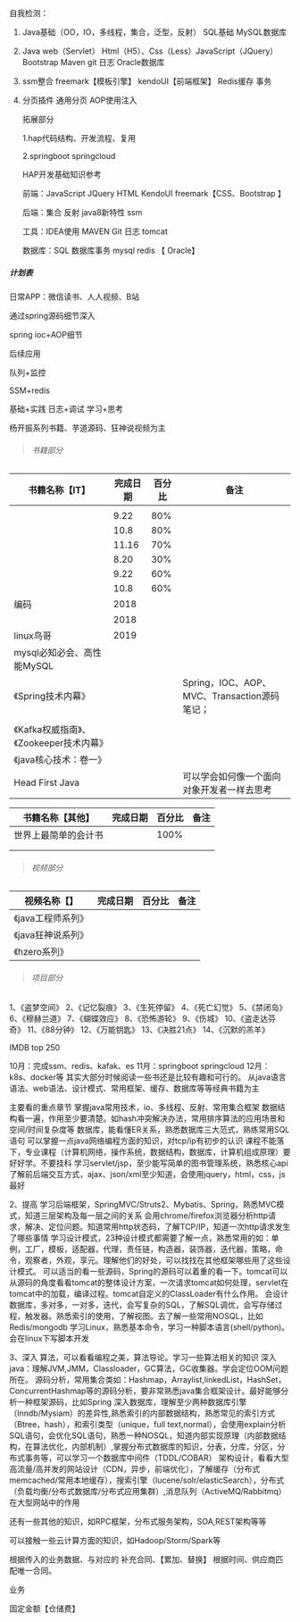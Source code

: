 



自我检测：

1. Java基础（OO，IO，多线程，集合，泛型，反射）  SQL基础   MySQL数据库

2.  Java web（Servlet）   Html（H5）、Css（Less）JavaScript（JQuery） Bootstrap   Maven  git  日志     Oracle数据库

3. ssm整合  freemark【模板引擎】  kendoUI【前端框架】   Redis缓存  事务  

   

4. 分页插件  通用分页  AOP使用注入

   

   拓展部分

   1.hap代码结构、开发流程、复用

   2.springboot  springcloud

   

   HAP开发基础知识参考
   
   前端：JavaScript  JQuery   HTML   KendoUI  freemark【CSS、Bootstrap   】
   
   后端：集合  反射   java8新特性  ssm  
   
   工具：IDEA使用  MAVEN  Git  日志  tomcat
   
   数据库：SQL  数据库事务    mysql   redis   【 Oracle】
   
   
   
   

##### 计划表

日常APP：微信读书、人人视频、B站

通过spring源码细节深入

spring ioc+AOP细节

后续应用

队列+监控

SSM+redis

基础+实践 日志+调试  学习+思考

杨开振系列书籍、芋道源码、狂神说视频为主

> ###### 书籍部分

| 书籍名称【IT】                           | 完成日期 | 百分比 | 备注                                         |
| ---------------------------------------- | -------- | ------ | -------------------------------------------- |
|                                          |          |        |                                              |
|                                          | 9.22     | 80%    |                                              |
|                                          | 10.8     | 80%    |                                              |
|                                          | 11.16    | 70%    |                                              |
|                                          | 8.20     | 30%    |                                              |
|                                          | 9.22     | 60%    |                                              |
|                                          | 10.8     | 60%    |                                              |
| 编码                                     | 2018     |        |                                              |
|                                          | 2018     |        |                                              |
| linux鸟哥                                | 2019     |        |                                              |
| mysql必知必会、高性能MySQL               |          |        |                                              |
| 《Spring技术内幕》                       |          |        | Spring，IOC、AOP、MVC、Transaction源码笔记； |
|                                          |          |        |                                              |
| 《Kafka权威指南》、《Zookeeper技术内幕》 |          |        |                                              |
| 《java核心技术：卷一》                   |          |        |                                              |
| Head First Java                          |          |        | 可以学会如何像一个面向对象开发者一样去思考   |







| 书籍名称【其他】     | 完成日期 | 百分比 | 备注 |
| -------------------- | -------- | ------ | ---- |
| 世界上最简单的会计书 |          | 100%   |      |
|                      |          |        |      |
|                      |          |        |      |



> ###### 视频部分



| 视频名称【】       | 完成日期 | 百分比 | 备注 |
| ------------------ | -------- | ------ | ---- |
| 《java工程师系列》 |          |        |      |
| 《java狂神说系列》 |          |        |      |
| 《hzero系列》      |          |        |      |



> ###### 项目部分



1、《盗梦空间》
 2、《记忆裂痕》
 3、《生死停留》
 4、《死亡幻觉》
 5、《禁闭岛》
 6、《穆赫兰道》
 7、《蝴蝶效应》
 8、《恐怖游轮》
 9、《伤城》
 10、《盗走达芬奇》
 11、《88分钟》
 12、《万能钥匙》
 13、《决胜21点》
 14、《沉默的羔羊》

IMDB top 250



10月：完成ssm、redis、kafak、es
11月：springboot  springcloud
12月：k8s、docker等
其实大部分时候阅读一些书还是比较有趣和可行的。
从java语言语法、web语法、设计模式、常用框架、缓存、数据库等等经典书籍为主

主要看的重点章节
掌握java常用技术，io、多线程、反射、常用集合框架
数据结构看一遍，作用至少要清楚。如hash冲突解决办法，常用排序算法的应用场景和空间/时间复杂度等
数据库，能看懂ER关系，熟悉数据库三大范式，熟练常用SQL语句
可以掌握一点java网络编程方面的知识，对tcp/ip有初步的认识
课程不能落下，专业课程（计算机网络，操作系统，数据结构，数据库，计算机组成原理）要好好学。不要挂科
学习servlet/jsp，至少能写简单的图书管理系统，熟悉核心api
了解前后端交互方式，ajax、json/xml至少知道，会使用jquery，html，css，js最好

2、提高
学习后端框架，SpringMVC/Struts2、Mybatis、Spring，熟悉MVC模式，知道三层架构及每一层之间的关系
会用chrome/firefox浏览器分析http请求，解决、定位问题。知道常用http状态码，了解TCP/IP，知道一次http请求发生了哪些事情
学习设计模式，23种设计模式都需要了解一点，熟悉常用的如：单例，工厂，模板，适配器，代理，责任链，构造器，装饰器，迭代器，策略，命令，观察者，外观，享元。理解他们的好处，可以找找在其他框架哪些用了这些设计模式。
可以适当的看一些源码，Spring的源码可以着重的看一下。tomcat可以从源码的角度看看tomcat的整体设计方案，一次请求tomcat如何处理，servlet在tomcat中的加载，编译过程。tomcat自定义的ClassLoader有什么作用。
会设计数据库，多对多，一对多，迭代，会写复杂的SQL，了解SQL调优，会写存储过程，触发器。熟悉索引的使用，了解视图。去了解一些常用NOSQL，比如Redis/mongodb
学习Linux，熟悉基本命令，学习一种脚本语言(shell/python)。会在linux下写脚本开发

3、深入
算法，可以看看编程之美，算法导论。学习一些算法相关的知识
深入java：理解JVM,JMM，Classloader，GC算法，GC收集器。学会定位OOM问题所在。
源码分析，常用集合类如：Hashmap，Arraylist,linkedList，HashSet，ConcurrentHashmap等的源码分析，要非常熟悉java集合框架设计。最好能够分析一种框架源码，比如Spring
深入数据库，理解至少两种数据库引擎（Inndb/Mysiam）的差异性,熟悉索引的内部数据结构，熟悉常见的索引方式（Btree，hash），和索引类型（unique，full text,normal），会使用explain分析SQL语句，会优化SQL语句，熟悉一种NOSQL，知道内部实现原理（内部数据结构，在算法优化，内部机制）,掌握分布式数据库的知识，分表，分库，分区，分布式事务等，可以学习一个数据库中间件（TDDL/COBAR）
架构设计，看看大型高流量/高并发的网站设计（CDN，异步，前端优化），了解缓存（分布式memcached/常用本地缓存），搜索引擎（lucene/solr/elasticSearch），分布式（负载均衡/分布式数据库/分布式应用集群）,消息队列（ActiveMQ/Rabbitmq）在大型网站中的作用

还有一些其他的知识，如RPC框架，分布式服务架构，SOA,REST架构等等

可以接触一些云计算方面的知识，如Hadoop/Storm/Spark等







根据传入的业务数据、与对应的    补充合同、【累加、替换】   根据时间、供应商匹配唯一合同。

业务









固定金额【仓储费】





































